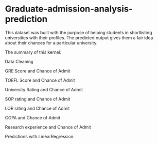 # Graduate-admission-analysis-prediction
This dataset was built with the purpose of helping students in shortlisting universities with their profiles. The predicted output gives them a fair idea about their chances for a particular university.

The summary of this kernel:

Data Cleaning

GRE Score and Chance of Admit

TOEFL Score and Chance of Admit

University Rating and Chance of Admit

SOP rating and Chance of Admit

LOR rating and Chance of Admit

CGPA and Chance of Admit

Research experience and Chance of Admit

Predictions with LinearRegression
